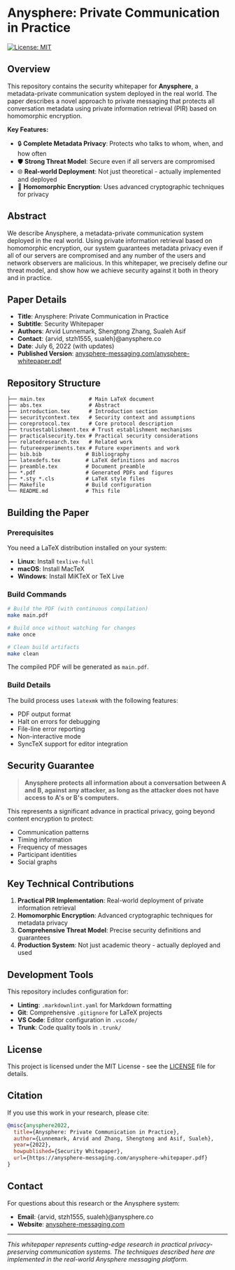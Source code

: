 # Anysphere: Private Communication in Practice

[![License: MIT](https://img.shields.io/badge/License-MIT-yellow.svg)](https://opensource.org/licenses/MIT)

## Overview

This repository contains the security whitepaper for **Anysphere**, a metadata-private communication system deployed in the real world. The paper describes a novel approach to private messaging that protects all conversation metadata using private information retrieval (PIR) based on homomorphic encryption.

**Key Features:**
- 🔒 **Complete Metadata Privacy**: Protects who talks to whom, when, and how often
- 🛡️ **Strong Threat Model**: Secure even if all servers are compromised
- 🌐 **Real-world Deployment**: Not just theoretical - actually implemented and deployed
- 🔐 **Homomorphic Encryption**: Uses advanced cryptographic techniques for privacy

## Abstract

We describe Anysphere, a metadata-private communication system deployed in the real world. Using private information retrieval based on homomorphic encryption, our system guarantees metadata privacy even if all of our servers are compromised and any number of the users and network observers are malicious. In this whitepaper, we precisely define our threat model, and show how we achieve security against it both in theory and in practice.

## Paper Details

- **Title**: Anysphere: Private Communication in Practice
- **Subtitle**: Security Whitepaper  
- **Authors**: Arvid Lunnemark, Shengtong Zhang, Sualeh Asif
- **Contact**: {arvid, stzh1555, sualeh}@anysphere.co
- **Date**: July 6, 2022 (with updates)
- **Published Version**: [anysphere-messaging.com/anysphere-whitepaper.pdf](https://anysphere-messaging.com/anysphere-whitepaper.pdf)

## Repository Structure

```
├── main.tex              # Main LaTeX document
├── abs.tex               # Abstract
├── introduction.tex      # Introduction section
├── securitycontext.tex   # Security context and assumptions
├── coreprotocol.tex      # Core protocol description
├── trustestablishment.tex # Trust establishment mechanisms
├── practicalsecurity.tex # Practical security considerations
├── relatedresearch.tex   # Related work
├── futureexperiments.tex # Future experiments and work
├── bib.bib              # Bibliography
├── latexdefs.tex        # LaTeX definitions and macros
├── preamble.tex         # Document preamble
├── *.pdf                # Generated PDFs and figures
├── *.sty *.cls          # LaTeX style files
├── Makefile             # Build configuration
└── README.md            # This file
```

## Building the Paper

### Prerequisites

You need a LaTeX distribution installed on your system:
- **Linux**: Install `texlive-full`
- **macOS**: Install MacTeX
- **Windows**: Install MiKTeX or TeX Live

### Build Commands

```bash
# Build the PDF (with continuous compilation)
make main.pdf

# Build once without watching for changes
make once

# Clean build artifacts
make clean
```

The compiled PDF will be generated as `main.pdf`.

### Build Details

The build process uses `latexmk` with the following features:
- PDF output format
- Halt on errors for debugging
- File-line error reporting
- Non-interactive mode
- SyncTeX support for editor integration

## Security Guarantee

> **Anysphere protects all information about a conversation between A and B, against any attacker, as long as the attacker does not have access to A's or B's computers.**

This represents a significant advance in practical privacy, going beyond content encryption to protect:
- Communication patterns
- Timing information  
- Frequency of messages
- Participant identities
- Social graphs

## Key Technical Contributions

1. **Practical PIR Implementation**: Real-world deployment of private information retrieval
2. **Homomorphic Encryption**: Advanced cryptographic techniques for metadata privacy
3. **Comprehensive Threat Model**: Precise security definitions and guarantees
4. **Production System**: Not just academic theory - actually deployed and used

## Development Tools

This repository includes configuration for:
- **Linting**: `.markdownlint.yaml` for Markdown formatting
- **Git**: Comprehensive `.gitignore` for LaTeX projects
- **VS Code**: Editor configuration in `.vscode/`
- **Trunk**: Code quality tools in `.trunk/`

## License

This project is licensed under the MIT License - see the [LICENSE](LICENSE) file for details.

## Citation

If you use this work in your research, please cite:

```bibtex
@misc{anysphere2022,
  title={Anysphere: Private Communication in Practice},
  author={Lunnemark, Arvid and Zhang, Shengtong and Asif, Sualeh},
  year={2022},
  howpublished={Security Whitepaper},
  url={https://anysphere-messaging.com/anysphere-whitepaper.pdf}
}
```

## Contact

For questions about this research or the Anysphere system:
- **Email**: {arvid, stzh1555, sualeh}@anysphere.co
- **Website**: [anysphere-messaging.com](https://anysphere-messaging.com)

---

*This whitepaper represents cutting-edge research in practical privacy-preserving communication systems. The techniques described here are implemented in the real-world Anysphere messaging platform.*